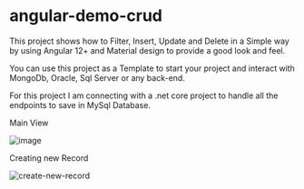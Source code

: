 # angular-demo-crud
This project shows how to Filter, Insert, Update and Delete in a Simple way by using Angular 12+ and Material design to provide a good look and feel.

You can use this project as a Template to start your project and interact with MongoDb, Oracle, Sql Server or any back-end.

For this project I am connecting with a .net core project to handle all the endpoints to save in MySql Database.

Main View

![image](https://user-images.githubusercontent.com/18402098/162288253-7317a039-37a4-4159-95b8-95cc0e5dafd2.png)

Creating new Record

![create-new-record](https://user-images.githubusercontent.com/18402098/162290075-3b1c8cae-5b02-415a-9bd5-26d83b531571.gif)


